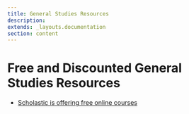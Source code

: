 ```yaml
---
title: General Studies Resources 
description: 
extends: _layouts.documentation
section: content
---
```


# Free and Discounted General Studies Resources

* [Scholastic is offering free online courses](https://classroommagazines.scholastic.com/support/learnathome.html)